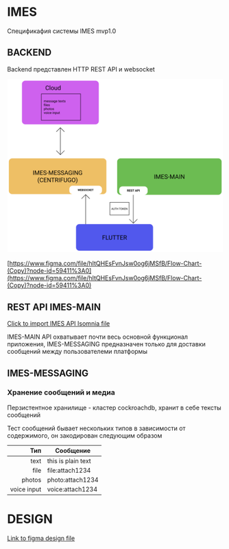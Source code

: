 # IMES
Спецификафия системы IMES mvp1.0

## BACKEND

Backend представлен HTTP REST API и websocket

![Main sceme](imgs/main-scheme.png)

[https://www.figma.com/file/hItQHEsFvnJsw0og6jMSfB/Flow-Chart-(Copy)?node-id=59411%3A0](https://www.figma.com/file/hItQHEsFvnJsw0og6jMSfB/Flow-Chart-(Copy)?node-id=59411%3A0)

## REST API IMES-MAIN

[Click to import IMES API Isomnia file](files/IMES-API.json)

IMES-MAIN API охватывает почти весь основной функционал приложения, IMES-MESSAGING предназначен только для доставки сообщений между пользователеми платформы

## IMES-MESSAGING

### Хранение сообщений и медиа

Перзистентное хранилище - кластер cockroachdb, хранит в себе тексты сообщений

Тест сообщений бывает нескольких типов в зависимости от содержимого, он закодирован следующим образом

|         Тип | Сообщение        |
|------------:|------------------|
| text        | this is plain text  |
| file        | file:attach1234  |
| photos      | photo:attach1234 |
| voice input | voice:attach1234 |

# DESIGN

[Link to figma design file](https://www.figma.com/file/md4HekNIpdFN7fPQMHkhcP/IMES-tracker?node-id=0%3A1)





